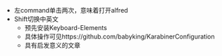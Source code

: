 * 左command单击两次，意味着打开alfred
* Shift切换中英文
  * 预先安装Keyboard-Elements
  * 具体操作可见https://github.com/babyking/KarabinerConfiguration
  * 具有启发意义的文章